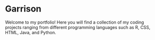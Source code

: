 # Garrison
Welcome to my portfolio! Here you will find a collection of my coding projects ranging from different programming languages such as R, CSS, HTML, Java, and Python.
